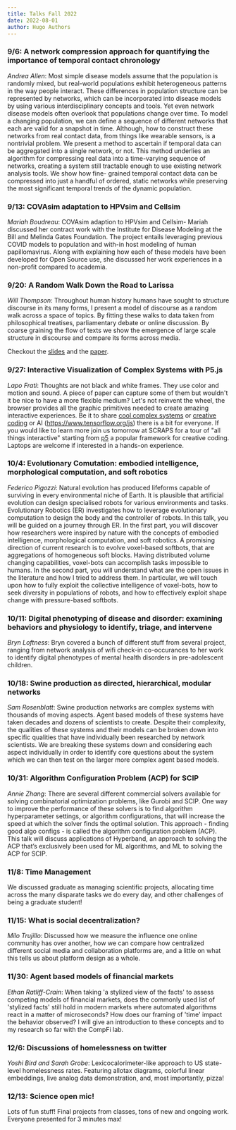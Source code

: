 ```yaml
---
title: Talks Fall 2022
date: 2022-08-01
author: Hugo Authors
---
```


### 9/6: A network compression approach for quantifying the importance of temporal contact chronology

*Andrea Allen*: Most simple disease models assume that the population is randomly mixed, but real-world populations exhibit heterogeneous patterns in the way people interact. These differences in population structure can be represented by networks, which can be incorporated into disease models by using various interdisciplinary concepts and tools. Yet even network disease models often overlook that populations change over time. To model a changing population, we can define a sequence of different networks that each are valid for a snapshot in time. Although, how to construct these networks from real contact data, from things like wearable sensors, is a nontrivial problem. We present a method to ascertain if temporal data can be aggregated into a single network, or not. This method underlies an algorithm for compressing real data into a time-varying sequence of networks, creating a system still tractable enough to use existing network analysis tools. We show how fine- grained temporal contact data can be compressed into just a handful of ordered, static networks while preserving the most significant temporal trends of the dynamic population.

### 9/13: COVAsim adaptation to HPVsim and Cellsim

*Mariah Boudreau*: COVAsim adaption to HPVsim and Cellsim- Mariah discussed her contract work with the Institute for Disease Modeling at the Bill and Melinda Gates Foundation. The project entails leveraging previous COVID models to population and with-in host modeling of human papillomavirus. Along with explaining how each of these models have been developed for Open Source use, she discussed her work experiences in a non-profit compared to academia.

### 9/20: A Random Walk Down the Road to Larissa

*Will Thompson*: Throughout human history humans have sought to structure discourse in its many forms, I present a model of discourse as a random walk across a space of topics. By fitting these walks to data taken from philosophical treatises, parliamentary debate or online discussion. By coarse graining the flow of texts we show the emergence of large scale structure in discourse and compare its forms across media.

Checkout the [slides](https://erikweis.github.io/scraps/assets/slides/thompson-levy-flights.png) and the [paper](https://arxiv.org/abs/1812.04013).

### 9/27: Interactive Visualization of Complex Systems with P5.js

*Lapo Frati*: Thoughts are not black and white frames. They use color and motion and sound. A piece of paper can capture some of them but wouldn't it be nice to have a more flexible medium?
Let's not reinvent the wheel, the browser provides all the graphic primitives needed to create amazing interactive experiences. Be it to share [cool complex systems](https://www.complexity-explorables.org/explorables/) or [creative coding](https://openprocessing.org/) or AI (https://www.tensorflow.org/js) there is a bit for everyone.
If you would like to learn more join us tomorrow at SCRAPS for a tour of "all things interactive" starting from [p5](https://p5js.org/) a popular framework for creative coding. Laptops are welcome if interested in a hands-on experience.

### 10/4: Evolutionary Comutation: embodied intelligence, morphological computation, and soft robotics

*Federico Pigozzi*: Natural evolution has produced lifeforms capable of surviving in every environmental niche of Earth. It is plausible that artificial evolution can design specialised robots for various environments and tasks. Evolutionary Robotics (ER) investigates how to leverage evolutionary computation to design the body and the controller of robots. In this talk, you will be guided on a journey through ER. In the first part, you will discover how researchers were inspired by nature with the concepts of embodied intelligence, morphological computation, and soft robotics. A promising direction of current research is to evolve voxel-based softbots, that are aggregations of homogeneous soft blocks. Having distributed volume changing capabilities, voxel-bots can accomplish tasks impossible to humans. In the second part, you will understand what are the open issues in the literature and how I tried to address them. In particular, we will touch upon how to fully exploit the collective intelligence of voxel-bots, how to seek diversity in populations  of robots, and how to effectively exploit shape change with pressure-based softbots.

### 10/11: Digital phenotyping of disease and disorder: examining behaviors and physiology to identify, triage, and intervene

*Bryn Loftness*: Bryn covered a bunch of different stuff from several project, ranging from network analysis of wifi check-in co-occurances to her work to identify digital phenotypes of mental health disorders in pre-adolescent children.

### 10/18: Swine production as directed, hierarchical, modular networks

*Sam Rosenblatt*: Swine production networks are complex systems with thousands of moving aspects. Agent based models of these systems have taken decades and dozens of scientists to create. Despite their complexity, the qualities of these systems and their models can be broken down into specific qualities that have individually been researched by network scientists. We are breaking these systems down and considering each aspect individually in order to identify core questions about the system which we can then test on the larger more complex agent based models.

### 10/31: Algorithm Configuration Problem (ACP) for SCIP

*Annie Zhang*: There are several different commercial solvers available for solving combinatorial optimization problems, like Gurobi and SCIP. One way to improve the performance of these solvers is to find algorithm hyperparameter settings, or algorithm configurations, that will increase the speed at which the solver finds the optimal solution. This approach - finding good algo configs - is called the algorithm configuration problem (ACP). This talk will discuss applications of Hyperband, an approach to solving the ACP that’s exclusively been used for ML algorithms, and ML to solving the ACP for SCIP.

### 11/8: Time Management

We discussed graduate as managing scientific projects, allocating time across the many disparate tasks we do every day, and other challenges of being a graduate student!

### 11/15: What is social decentralization?

*Milo Trujillo*: Discussed how we measure the influence one online community has over another, how we can compare how centralized different social media and collaboration platforms are, and a little on what this tells us about platform design as a whole.

### 11/30: Agent based models of financial markets

*Ethan Ratliff-Crain*: When taking 'a stylized view of the facts' to assess competing models of financial markets, does the commonly used list of 'stylized facts' still hold in modern markets where automated algorithms react in a matter of microseconds? How does our framing of 'time' impact the behavior observed? I will give an introduction to these concepts and to my research so far with the CompFi lab.


### 12/6: Discussions of homelessness on twitter

*Yoshi Bird and Sarah Grobe*: Lexicocalorimeter-like approach to US state-level homelessness rates. Featuring allotax diagrams, colorful linear embeddings, live analog data demonstration, and, most importantly, pizza!

### 12/13: Science open mic!

Lots of fun stuff! Final projects from classes, tons of new and ongoing work. Everyone presented for 3 minutes max!
